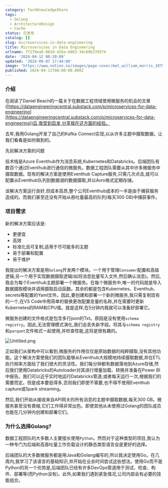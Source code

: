 ```yaml
---
category: TechKnowledgeShare
tags:
  - Golang
  - ArchitectureDesign
  - Cache
status: 已发布
catalog: []
slug: microservices-in-data-engineering
title: Microservices in Data Engineering
urlname: 7f279ea0-883d-426a-b803-34c09b27d574
date: '2024-04-12 00:10:00'
updated: '2024-09-07 17:44:00'
image: 'https://www.notion.so/images/page-cover/met_william_morris_1875.jpg'
published: 2024-04-11T08:00:00.000Z
---
```


### 介绍


在阅读了Daniel Beach的一篇关于在数据工程领域使用微服务的机会的文章([https://dataengineeringcentral.substack.com/p/microservices-for-data-engineering](https://dataengineeringcentral.substack.com/p/microservices-for-data-engineering))后,我受到启发,分享我在这方面的经验。


去年,我用Golang开发了自己的Kafka Connect实现,以从许多主题中摄取数据。让我们看看是如何做到的。


先前解决方案的问题


技术栈是Azure Eventhub作为消息系统,Kubernetes和Databricks。后端团队有数百个通过Eventhub进行通信的微服务。数据工程团队需要从其中许多微服务中摄取数据。现有的解决方案是使用Eventhub Capture服务,只需几次点击,就可以配置从Eventhub队列到数据湖的数据摄取,并以Avro格式定期存储。


该解决方案运行良好,但成本高昂,整个公司Eventhub成本的一半是由于捕获服务造成的。而我们甚至还没有开始从吞吐量最高的队列(每天300 GB)中捕获事件。


### 项目需求


新的解决方案应该是:

- 更便宜
- 高效
- 标准化且可复制,适用于尽可能多的主题
- 易于部署和配置
- 易于维护

我提出的解决方案是用`Golang`开发两个模块。一个用于管理`Consumer`配置和高级逻辑,另一个用于实现数据摄取逻辑(如将消息批量写入文件,然后确认消息)。然后,我会为每个Eventhub主题部署一个微服务。在每个微服务中,唯一的代码就是导入数据摄取模块并调用摄取启动函数。其余的都是包含Kubernetes、Eventhub、secrets等配置的Yaml文件。因此,要创建和部署一个新的微服务,我只需复制现有的一个,在VS Code中用简单的替换更改配置变量的名称,并在需要时更新Kubernetes的RAM和CPU值。就是这样,在5分钟内我就可以准备好部署它。


微服务创建的文件格式是包含多行json的Txt。原因是没有使用`schema registry`。因此,无法管理模式演化,我们会丢失新字段。将其与`schema registry`和`parquet`文件格式一起使用,并检查性能,这将是很有趣的。


![Untitled.png](https://prod-files-secure.s3.us-west-2.amazonaws.com/5d24fe63-e567-4804-86f9-9fdc62e13082/4e0f8d5d-b295-4408-9363-660688d511a9/Untitled.png?X-Amz-Algorithm=AWS4-HMAC-SHA256&X-Amz-Content-Sha256=UNSIGNED-PAYLOAD&X-Amz-Credential=ASIAZI2LB466Q6FWPHS2%2F20250226%2Fus-west-2%2Fs3%2Faws4_request&X-Amz-Date=20250226T053841Z&X-Amz-Expires=3600&X-Amz-Security-Token=IQoJb3JpZ2luX2VjEBkaCXVzLXdlc3QtMiJHMEUCIQDRClnDAXmO7tCq4dnGJ2bl7mC6teseu84Kg0ld9NR%2BlQIgMXrujuRdKJueh7pP8eUzREmUZWs4O8QXkW%2BliPqfPscq%2FwMIURAAGgw2Mzc0MjMxODM4MDUiDMUPiNrhKq5JEnO7TircA6984vFngCScUZ0CJFL9Nz7KmQgdGb159aw6BcYrUW%2B6YiPQPrn1PHKgcRHhpa6Nge8%2FU4xUburXf8CN%2BhqdlG9A1UVZsR4o6gizD%2FKC3aYnnvoADLKgxeNe3fNwKgAyKeLh%2BaT3MFK9IrHRjER9vSImO1%2FGmHEcj0286JpvGS3qiE5P9aulfV6xflKyftzur46QlJRjn%2FBj5NlxMudj7NlXw0d0UWXxek8sJjjNHMKmzkR1YEkQdYaNlUiy1ZarEHKn%2F5L2jxKLn7vi9kXuS4o0jud5RRr%2BiiiYQgsTA67U92fhZUc66wH3tv%2Flurli92zQ0jofO148EabonVIvrnTR4Zpmvi%2BM7jm8sBO2L%2Fd0AQXMSy2O3WAy7QcmKQ5whtZG482k7D4nZl81VP4tlvQYikE2ZnP0i52mMDr4%2Bx50l%2BM9qUlPuRsDnOPzwoy5TAbYLcEqzCoayOdYiIrSf%2BUpX8zeLaoNWF4S5YraaAVXaiW%2B1IHuni2tAuc%2FTvKKyGuNx4224u2hX4hUvTBTSlcoc3c6ybELtZID0Z6gF4K9yA31S5CxQdB54pTgj8B5v1r5cWD7fpYNzH41zEeJ9tCJpEe0GvSuBq1NVLA2JxKuWvnORHEGuIGkkOFJMLm7%2Bb0GOqUBR%2FW2lm7X9pS7avD7GxzWCdW2UC%2F7yHHWzvV5z8UMq7TeiZ97B%2BlLnyrCqUnofeBZZ45kh33HQnFEYM15uIbFV43aNUrC2LXVhe%2BfgruVWktjdD9l%2FMu9UNT8UficxVYJbkNYtkD%2BQzhB2KCDg5QbjChEFwBUX%2BypGDO2NfbAXd7NHZi4nhH8V05LvEbUu9%2BJwrlYFVoQsUPEE6edn8amfJtmWqeP&X-Amz-Signature=643980f9cb0995765c90dadd53f0d2bcd24e3626298f345f80d3bda03f215758&X-Amz-SignedHeaders=host&x-id=GetObject)


正如我们从架构中可以看到,微服务的作用仅仅是原始数据的纯粹摄取,没有其他功能。这个解决方案使我们的团队能够从Eventhub大规模地持续摄取数据,并在ETL执行频率方面给了我们很大的灵活性。我们每分钟都有数据落地到Azure存储,然后我们使用Databricks的Autoloader对其进行增量加载、转换并准备在Power BI中报告。我们可以近乎实时地运行Databricks管道,或者每天运行一次,根据我们的需要而定。但是成本要低得多,否则我们即使不需要,也不得不使用Eventhub capture或Spark streaming。


然后,我们开始从接收来自API网关的所有消息的主题中摄取数据,每天300 GB。微服务甚至没有畏缩,它们工作得非常出色。即使其他从未使用过Golang的团队成员也能在几分钟内创建和部署它们。


### 为什么选择Golang?


数据工程团队的大多数人主要擅长使用`Python`。然而对于这种类型的项目,我认为一种专门为后端和高吞吐量工作负载设计的静态类型语言会是更好的选择。


后端团队的大多数微服务都是用Java和Golang编写的,所以我决定使用Go。在几周内,我学习了该语言的基础知识,并开始在业余时间尝试这些想法。使用Go而不是Python的另一个优势是,后端团队已经有许多DevOps管道用于测试、检查、构件、部署等(而Python没有)。此外,如果我们遇到紧急情况,公司内部会有必要的技能组合。

